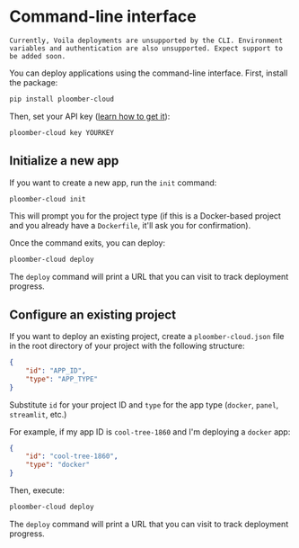 # Command-line interface

```{note}
Currently, Voila deployments are unsupported by the CLI. Environment variables and authentication are also unsupported. Expect support to be added soon.
```

You can deploy applications using the command-line interface. First, install the package:

```sh
pip install ploomber-cloud
```

Then, set your API key ([learn how to get it](../quickstart/apikey.md)):

```sh
ploomber-cloud key YOURKEY
```

## Initialize a new app

If you want to create a new app, run the `init` command:

```sh
ploomber-cloud init
```

This will prompt you for the project type (if this is a Docker-based project and you already have a `Dockerfile`, it'll ask you for confirmation).

Once the command exits, you can deploy:

```sh
ploomber-cloud deploy
```

The `deploy` command will print a URL that you can visit to track deployment progress.

## Configure an existing project

If you want to deploy an existing project, create a `ploomber-cloud.json` file in the root directory of your project with the following structure:

```json
{
    "id": "APP_ID",
    "type": "APP_TYPE"
}
```

Substitute `id` for your project ID and `type` for the app type (`docker`, `panel`, `streamlit`, etc.)

For example, if my app ID is `cool-tree-1860` and I'm deploying a `docker` app:


```json
{
    "id": "cool-tree-1860",
    "type": "docker"
}
```

Then, execute:


```sh
ploomber-cloud deploy
```

The `deploy` command will print a URL that you can visit to track deployment progress.